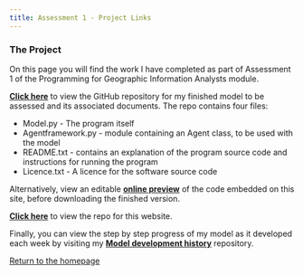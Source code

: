 ```yaml
---
title: Assessment 1 - Project Links
---
```


### The Project
On this page you will find the work I have completed as part of Assessment 1 of the Programming for Geographic Information Analysts module. 

[**Click here**](https://github.com/davidosh96/Assessment_1) to view the GitHub repository for my finished model to be assessed and its associated documents.
The repo contains four files:
* Model.py - The program itself
* Agentframework.py - module containing an Agent class, to be used with the model
* README.txt - contains an explanation of the program source code and instructions for running the program
* Licence.txt - A licence for the software source code






Alternatively, view an editable [**online preview**](https://davidosh96.github.io/modelpreview.html) of the code embedded on this site, before downloading the finished version.


[**Click here**](https://github.com/davidosh96/davidosh96.github.io) to view the repo for this website.

Finally, you can view the step by step progress of my model as it developed each week by visiting my
[**Model development history**](https://github.com/davidosh96/Assessment_1_Development) repository.


[Return to the homepage](https://davidosh96.github.io/index.html)

